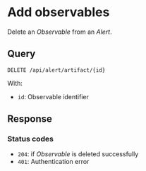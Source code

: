 # Add observables

Delete an *Observable* from an *Alert*.

## Query

```plain
DELETE /api/alert/artifact/{id}
```

With:

- `id`: Observable identifier

##  Response 

### Status codes

- `204`: if *Observable* is deleted successfully
- `401`: Authentication error
